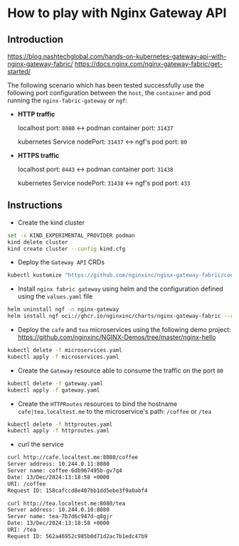 # How to play with Nginx Gateway API

## Introduction

https://blog.nashtechglobal.com/hands-on-kubernetes-gateway-api-with-nginx-gateway-fabric/
https://docs.nginx.com/nginx-gateway-fabric/get-started/

The following scenario which has been tested successfully use the following port configuration between the `host`, the `container` and pod running the `nginx-fabric-gateway` or `ngf`:

* **HTTP traffic**

  localhost port: `8080` <-> podman container port: `31437`

  kubernetes Service nodePort: `31437` <-> ngf's pod port: `80`

* **HTTPS traffic**

  localhost port: `8443` <-> podman container port: `31438`

  kubernetes Service nodePort: `31438` <-> ngf's pod port: `433`

## Instructions

- Create the kind cluster
```bash
set -x KIND_EXPERIMENTAL_PROVIDER podman
kind delete cluster
kind create cluster --config kind.cfg
```
- Deploy the `Gateway API` CRDs
```bash
kubectl kustomize "https://github.com/nginxinc/nginx-gateway-fabric/config/crd/gateway-api/standard?ref=v1.5.0" | kubectl apply -f -
```
- Install `nginx fabric gateway` using helm and the configuration defined using the `values.yaml` file
```bash
helm uninstall ngf -n nginx-gateway
helm install ngf oci://ghcr.io/nginxinc/charts/nginx-gateway-fabric --create-namespace -n nginx-gateway -f values.yaml
```
- Deploy the `cafe` and `tea` microservices using the following demo project: https://github.com/nginxinc/NGINX-Demos/tree/master/nginx-hello
```bash
kubectl delete -f microservices.yaml
kubectl apply -f microservices.yaml
```

- Create the `Gateway` resource able to consume the traffic on the port `80`

```bash
kubectl delete -f gateway.yaml
kubectl apply -f gateway.yaml
```
- Create the `HTTPRoutes` resources to bind the hostname `cafe|tea.localtest.me` to the microservice's path: `/coffee` or `/tea`
```bash
kubectl delete -f httproutes.yaml
kubectl apply -f httproutes.yaml
```
- curl the service
```bash
curl http://cafe.localtest.me:8080/coffee
Server address: 10.244.0.11:8080
Server name: coffee-6db967495b-gv7q4
Date: 13/Dec/2024:13:18:58 +0000
URI: /coffee
Request ID: 158cafccd8e407bb1dd5ebe3f9a0abf4

curl http://tea.localtest.me:8080/tea
Server address: 10.244.0.10:8080
Server name: tea-7b7d6c947d-q8gjr
Date: 13/Dec/2024:13:18:58 +0000
URI: /tea
Request ID: 562a46952c985b0d71d2ac7b1edc47b9
```